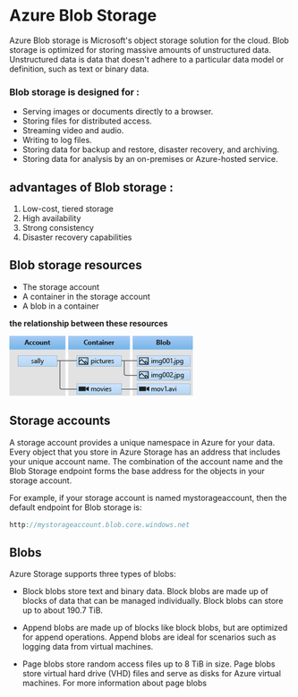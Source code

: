 # Azure Blob Storage
Azure Blob storage is Microsoft's object storage solution for the cloud. Blob storage is optimized for storing massive amounts of unstructured data. Unstructured data is data that doesn't adhere to a particular data model or definition, such as text or binary data.

### Blob storage is designed for :

* Serving images or documents directly to a browser.
* Storing files for distributed access.
* Streaming video and audio.
* Writing to log files.
* Storing data for backup and restore, disaster recovery, and archiving.
* Storing data for analysis by an on-premises or Azure-hosted service.

## advantages of Blob storage :

1. Low-cost, tiered storage
2. High availability
3. Strong consistency
4. Disaster recovery capabilities

## Blob storage resources

* The storage account
* A container in the storage account
* A blob in a container

**the relationship between these resources**

![](./img/Blob.png)

## Storage accounts
A storage account provides a unique namespace in Azure for your data. Every object that you store in Azure Storage has an address that includes your unique account name. The combination of the account name and the Blob Storage endpoint forms the base address for the objects in your storage account.

For example, if your storage account is named mystorageaccount, then the default endpoint for Blob storage is:
```c#
http://mystorageaccount.blob.core.windows.net
```

## Blobs
Azure Storage supports three types of blobs:

* Block blobs store text and binary data. Block blobs are made up of blocks of data that can be managed individually. Block blobs can store up to about 190.7 TiB.

* Append blobs are made up of blocks like block blobs, but are optimized for append operations. Append blobs are ideal for scenarios such as logging data from virtual machines.

* Page blobs store random access files up to 8 TiB in size. Page blobs store virtual hard drive (VHD) files and serve as disks for Azure virtual machines. For more information about page blobs

